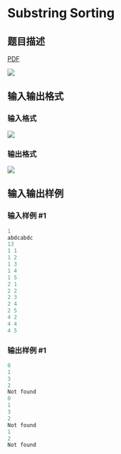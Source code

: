 # Substring Sorting

## 题目描述

[problemUrl]: https://uva.onlinejudge.org/index.php?option=com_onlinejudge&Itemid=8&category=878&page=show_problem&problem=5204

[PDF](https://uva.onlinejudge.org/external/132/p13280.pdf)

![](https://cdn.luogu.com.cn/upload/vjudge_pic/UVA13280/a964b045fe99168155670a84c06f7c09570c449d.png)

## 输入输出格式

### 输入格式

![](https://cdn.luogu.com.cn/upload/vjudge_pic/UVA13280/4223c761f16e1d708d5c37fe8eaec06a93afdbc8.png)

### 输出格式

![](https://cdn.luogu.com.cn/upload/vjudge_pic/UVA13280/c2e3590562183a241dd195a9c8515ed3a9d7e4fc.png)

## 输入输出样例

### 输入样例 #1

```cpp
1
abdcabdc
13
1 1
1 2
1 3
1 4
1 5
2 1
2 2
2 3
2 4
2 5
4 2
4 4
4 5
```


### 输出样例 #1

```cpp
0
1
3
2
Not found
0
1
3
2
Not found
1
2
Not found
```



